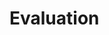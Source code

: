<!-- Goal: 400 Words -->
# Evaluation

<!-- How is the software being used? -->
<!-- What do the users think about the appliation? -->
<!-- How secure / stable is the application? Error Reports? -->

<!-- What countermessures have I taken to narrow down the attack surfaces? -->
<!-- How can this application help more fire departments? -->
<!-- What future improvements can be made to the application? -->
